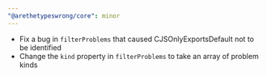 ```yaml
---
"@arethetypeswrong/core": minor
---
```


- Fix a bug in `filterProblems` that caused CJSOnlyExportsDefault not to be identified
- Change the `kind` property in `filterProblems` to take an array of problem kinds
